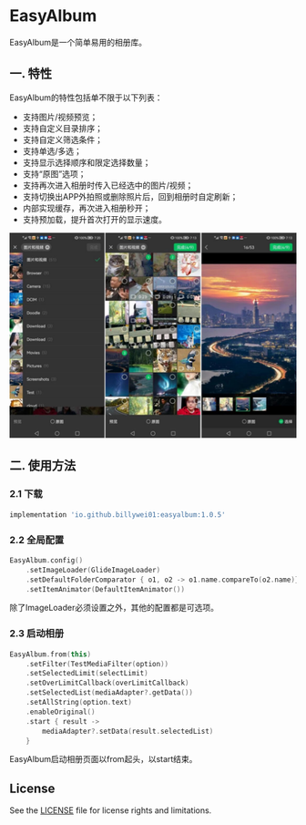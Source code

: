 # EasyAlbum

EasyAlbum是一个简单易用的相册库。

## 一. 特性
EasyAlbum的特性包括单不限于以下列表：

- 支持图片/视频预览；
- 支持自定义目录排序；
- 支持自定义筛选条件；
- 支持单选/多选；
- 支持显示选择顺序和限定选择数量；
- 支持“原图”选项；
- 支持再次进入相册时传入已经选中的图片/视频；
- 支持切换出APP外拍照或删除照片后，回到相册时自定刷新；
- 内部实现缓存，再次进入相册秒开；
- 支持预加载，提升首次打开的显示速度。

![](images/easy_album_cn.jpg)

## 二. 使用方法

### 2.1 下载
```gradle
implementation 'io.github.billywei01:easyalbum:1.0.5'
```

### 2.2 全局配置

```kotlin
EasyAlbum.config()
    .setImageLoader(GlideImageLoader)
    .setDefaultFolderComparator { o1, o2 -> o1.name.compareTo(o2.name)}
    .setItemAnimator(DefaultItemAnimator())
```

除了ImageLoader必须设置之外，其他的配置都是可选项。


### 2.3 启动相册

```kotlin
EasyAlbum.from(this)
    .setFilter(TestMediaFilter(option))
    .setSelectedLimit(selectLimit)
    .setOverLimitCallback(overLimitCallback)
    .setSelectedList(mediaAdapter?.getData())
    .setAllString(option.text)
    .enableOriginal()
    .start { result ->
        mediaAdapter?.setData(result.selectedList)
    }
```

EasyAlbum启动相册页面以from起头，以start结束。

## License
See the [LICENSE](LICENSE) file for license rights and limitations.

